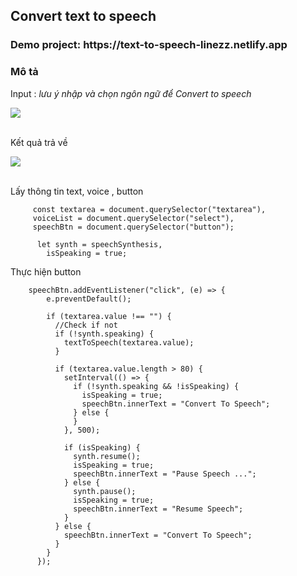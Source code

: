 <h2>Convert text to speech</h2>
        <h3>Demo project: https://text-to-speech-linezz.netlify.app</h3>
        <h3>Mô tả</h3>
        <p>Input : <i>lưu ý nhập và chọn ngôn ngữ để Convert to speech</i></p>
        <img src= "https://github.com/user-attachments/assets/a0666ede-d86c-4cc8-89e9-c86136c59edc"/> 
        <br>
        <br>    
        <p>Kết quả trả về </p>
        <img src="https://github.com/user-attachments/assets/a86bc012-5966-4f31-9d75-43c82b266c9c"/>
        <br>
        <br>
        

 <p>Lấy thông tin text, voice , button</p>

         const textarea = document.querySelector("textarea"),
         voiceList = document.querySelector("select"),
         speechBtn = document.querySelector("button");

          let synth = speechSynthesis,
            isSpeaking = true;
        
<p>Thực hiện button</p>

        speechBtn.addEventListener("click", (e) => {
            e.preventDefault();
        
            if (textarea.value !== "") {
              //Check if not
              if (!synth.speaking) {
                textToSpeech(textarea.value);
              }
        
              if (textarea.value.length > 80) {
                setInterval(() => {
                  if (!synth.speaking && !isSpeaking) {
                    isSpeaking = true;
                    speechBtn.innerText = "Convert To Speech";
                  } else {
                  }
                }, 500);
        
                if (isSpeaking) {
                  synth.resume();
                  isSpeaking = true;
                  speechBtn.innerText = "Pause Speech ...";
                } else {
                  synth.pause();
                  isSpeaking = true;
                  speechBtn.innerText = "Resume Speech";
                }
              } else {
                speechBtn.innerText = "Convert To Speech";
              }
            }
          });


